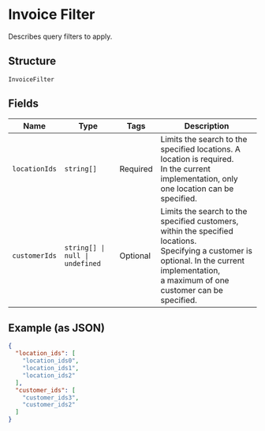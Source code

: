 
# Invoice Filter

Describes query filters to apply.

## Structure

`InvoiceFilter`

## Fields

| Name | Type | Tags | Description |
|  --- | --- | --- | --- |
| `locationIds` | `string[]` | Required | Limits the search to the specified locations. A location is required.<br/>In the current implementation, only one location can be specified. |
| `customerIds` | `string[] \| null \| undefined` | Optional | Limits the search to the specified customers, within the specified locations.<br/>Specifying a customer is optional. In the current implementation,<br/>a maximum of one customer can be specified. |

## Example (as JSON)

```json
{
  "location_ids": [
    "location_ids0",
    "location_ids1",
    "location_ids2"
  ],
  "customer_ids": [
    "customer_ids3",
    "customer_ids2"
  ]
}
```

